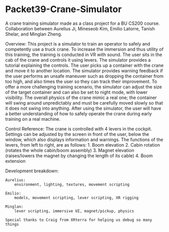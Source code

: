 # Packet39-Crane-Simulator
A crane training simulator made as a class project for a BU CS200 course. Collaboration between Aurelius Ji, Mineseob Kim, Emilio Latorre, Tanish Shelar, and Minglan Zheng.

Overview: 
	This project is a simulator to train an operator to safely and competently use a truck crane. To increase the immersion and thus utility of this training, the training is conducted in VR with sound. The user sits in the cab of the crane and controls it using levers. The simulator provides a tutorial explaining the controls. The user picks up a container with the crane and move it to another location. The simulator provides warning feedback if the user performs an unsafe maneuver such as dropping the container from too high, and also times the user so they can track their improvement. To offer a more challenging training scenario, the simulator can adjust the size of the target container and can also be set to night mode, with lower visibility. The overall physics of the crane mimic a real one; the container will swing around unpredictably and must be carefully moved slowly so that it does not swing into anything. After using the simulator, the user will have a better understanding of how to safely operate the crane during early training on a real machine.
	
Control Reference:
	The crane is controlled with 4 levers in the cockpit. Settings can be adjusted by the screen in front of the user, below the window, which also displays information and warnings. The functions of the levers, from left to right, are as follows:
		1. Boom elevation
		2. Cabin rotation (rotates the whole cabin/boom assembly)
		3. Magnet elevation (raises/lowers the magnet by changing the length of its cable)
		4. Boom extension 
		
Development breakdown:

	Aurelius:
		environment, lighting, textures, movement scripting
		
	Emilio:
		models, movement scripting, lever scripting, XR rigging
		
	Minglan:
		lever scripting, immersive UI, magnet/pickup, physics 
		
	Special thanks to Craig from XRterra for helping us debug so many things